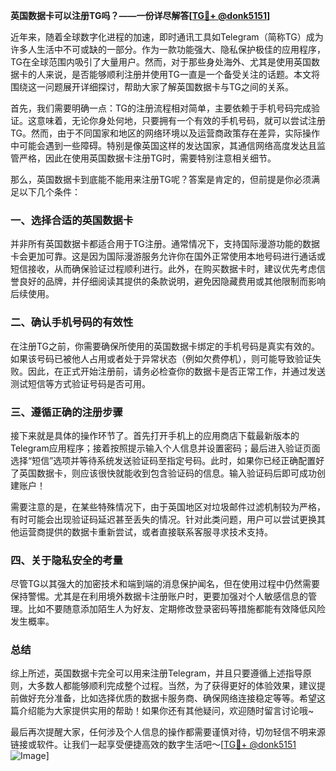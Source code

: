 **英国数据卡可以注册TG吗？——一份详尽解答[[TG💪+ @donk5151](https://t.me/s/donk5151)]**

近年来，随着全球数字化进程的加速，即时通讯工具如Telegram（简称TG）成为许多人生活中不可或缺的一部分。作为一款功能强大、隐私保护极佳的应用程序，TG在全球范围内吸引了大量用户。然而，对于那些身处海外、尤其是使用英国数据卡的人来说，是否能够顺利注册并使用TG一直是一个备受关注的话题。本文将围绕这一问题展开详细探讨，帮助大家了解英国数据卡与TG之间的关系。

首先，我们需要明确一点：TG的注册流程相对简单，主要依赖于手机号码完成验证。这意味着，无论你身处何地，只要拥有一个有效的手机号码，就可以尝试注册TG。然而，由于不同国家和地区的网络环境以及运营商政策存在差异，实际操作中可能会遇到一些障碍。特别是像英国这样的发达国家，其通信网络高度发达且监管严格，因此在使用英国数据卡注册TG时，需要特别注意相关细节。

那么，英国数据卡到底能不能用来注册TG呢？答案是肯定的，但前提是你必须满足以下几个条件：

### 一、选择合适的英国数据卡

并非所有英国数据卡都适合用于TG注册。通常情况下，支持国际漫游功能的数据卡会更加可靠。这是因为国际漫游服务允许你在国外正常使用本地号码进行通话或短信接收，从而确保验证过程顺利进行。此外，在购买数据卡时，建议优先考虑信誉良好的品牌，并仔细阅读其提供的条款说明，避免因隐藏费用或其他限制而影响后续使用。

### 二、确认手机号码的有效性

在注册TG之前，你需要确保所使用的英国数据卡绑定的手机号码是真实有效的。如果该号码已被他人占用或者处于异常状态（例如欠费停机），则可能导致验证失败。因此，在正式开始注册前，请务必检查你的数据卡是否正常工作，并通过发送测试短信等方式验证号码是否可用。

### 三、遵循正确的注册步骤

接下来就是具体的操作环节了。首先打开手机上的应用商店下载最新版本的Telegram应用程序；接着按照提示输入个人信息并设置密码；最后进入验证页面选择“短信”选项并等待系统发送验证码至指定号码。此时，如果你已经正确配置好了英国数据卡，则应该很快就能收到包含验证码的信息。输入验证码后即可成功创建账户！

需要注意的是，在某些特殊情况下，由于英国地区对垃圾邮件过滤机制较为严格，有时可能会出现验证码延迟甚至丢失的情况。针对此类问题，用户可以尝试更换其他运营商提供的数据卡重新尝试，或者直接联系客服寻求技术支持。

### 四、关于隐私安全的考量

尽管TG以其强大的加密技术和端到端的消息保护闻名，但在使用过程中仍然需要保持警惕。尤其是在利用境外数据卡注册账户时，更要加强对个人敏感信息的管理。比如不要随意添加陌生人为好友、定期修改登录密码等措施都能有效降低风险发生概率。

### 总结

综上所述，英国数据卡完全可以用来注册Telegram，并且只要遵循上述指导原则，大多数人都能够顺利完成整个过程。当然，为了获得更好的体验效果，建议提前做好充分准备，比如选择优质的数据卡服务商、确保网络连接稳定等等。希望这篇介绍能为大家提供实用的帮助！如果你还有其他疑问，欢迎随时留言讨论哦~

最后再次提醒大家，任何涉及个人信息的操作都需要谨慎对待，切勿轻信不明来源链接或软件。让我们一起享受便捷高效的数字生活吧～[[TG💪+ @donk5151](https://t.me/s/donk5151) ![Image](https://i.postimg.cc/rwNCRYN7/Snipaste-2025-04-30-17-27-05.png)]